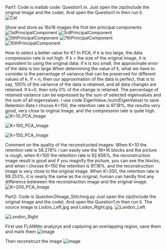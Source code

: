 Part1:
Code is matlab code: Question1.m. 
Just open the zip(Include the original Image and the code). And open the Question1.m then run it.  
![Cat](https://user-images.githubusercontent.com/65901340/99231919-36eb6280-282c-11eb-897c-f1779b86c873.png)

Show and store as 16x16 images the first ten principal components 
![1stPrincipalComponent](https://user-images.githubusercontent.com/65901340/99232484-ecb6b100-282c-11eb-8daa-f13fad331dbc.png)
![3rdPrincipalComponent](https://user-images.githubusercontent.com/65901340/99232501-f17b6500-282c-11eb-9822-1beb03b3ba01.png)
![5thPrincipalComponent](https://user-images.githubusercontent.com/65901340/99232516-f6d8af80-282c-11eb-93f5-01f08bb670be.png)
![7thPrincipalComponent](https://user-images.githubusercontent.com/65901340/99232524-f93b0980-282c-11eb-9182-720d16037616.png)
![10thPrincipalComponent](https://user-images.githubusercontent.com/65901340/99232529-fb04cd00-282c-11eb-9f6e-79a6108bc868.png)

How to select a better value for K?
In PCA, if k is too large, the data compression rate is not high. If k = the size of the original image, it is equivalent to using the original data; if k is too small, the approximate error of the data is too large.When determining the value of k, what we have to consider is the percentage of variance that can be preserved for different values of k. If = n, then our approximation of the data is perfect, that is to say, 100% of the variance of the data is retained, and all data changes are retained. If k=0, then only 0% of the change is retained.
The percentage of retained variance can be expressed by the sum of selected eigenvalues and the sum of all eigenvalues. I use code EigenValue./sum(EigenValue) to save Retention Rate.I choose K=150, the retention rate is 97.18%, the resultis very good, very close to orginal Image, and the compression rate is quite high.
![K=10_PCA_Image](https://user-images.githubusercontent.com/65901340/99231967-45397e80-282c-11eb-9a93-401bae98d09f.png)

![K=100_PCA_Image](https://user-images.githubusercontent.com/65901340/99231990-49659c00-282c-11eb-917f-e2c32d8fe080.png)

![K=150_PCA_Image](https://user-images.githubusercontent.com/65901340/99231890-305ceb00-282c-11eb-9bdc-cb60a2749f36.png)

Comment on the quality of the reconstructed images:
When K=10 the retention rate is 58.278% i can easily see the 16*16 blocks and the picture is rough, when K=100 the retention rate is 92.656%, the reconstruction image result is good and if you magnify the picture, you can see the blocks, and when i choose K=150 the retention is 97.18%, and the reconstruction image is very close to the original image. When K=200, the retention rate is 99.253%, it is nearly the same as the original, human can hardly find any difference beteween the reconstraction image and the original image.
![K=200_PCA_Image](https://user-images.githubusercontent.com/65901340/99232312-bbd67c00-282c-11eb-9ceb-abf08c2f2e55.png)

Part2:
Code is Question2Image_Stitching.py
Just open the zip(Include the original Image and the code). And open the Question1.m then run it.  The source image is Lodon_Left.jpg and Lodon_Right.jpg.
![London_Left](https://user-images.githubusercontent.com/65901340/99232169-8e89ce00-282c-11eb-82e1-568f24817d8e.jpg)

![London_Right](https://user-images.githubusercontent.com/65901340/99232181-90539180-282c-11eb-9081-c9377fac4355.jpg)

First use FLANNto analyzye and capturing an overlapping region, save them and mark them
![image](https://user-images.githubusercontent.com/65901340/99231427-909f5d00-282b-11eb-8032-13377efa6035.png)

Then reconstruct the image 
![image](https://user-images.githubusercontent.com/65901340/99232061-669a6a80-282c-11eb-8521-8cbc361f4da9.png)


